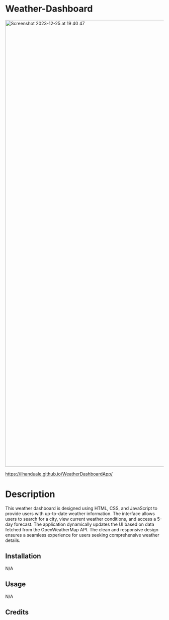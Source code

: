# Weather-Dashboard

<img width="1418" alt="Screenshot 2023-12-25 at 19 40 47" src="https://github.com/IlhanDuale/Weather-Dashboard/assets/88343208/c2adbce1-7f93-4a1a-ae99-9b2e40fb28b4">

https://ilhanduale.github.io/WeatherDashboardApp/


# Description
This weather dashboard is designed using HTML, CSS, and JavaScript to provide users with up-to-date weather information. The interface allows users to search for a city, view current weather conditions, and access a 5-day forecast. The application dynamically updates the UI based on data fetched from the OpenWeatherMap API. The clean and responsive design ensures a seamless experience for users seeking comprehensive weather details.


## Installation

N/A

## Usage

N/A

## Credits
